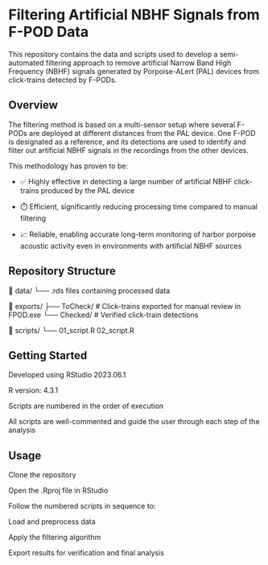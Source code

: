 # Filtering Artificial NBHF Signals from F-POD Data
This repository contains the data and scripts used to develop a semi-automated filtering approach to remove artificial Narrow Band High Frequency (NBHF) signals generated by Porpoise-ALert (PAL) devices from click-trains detected by F-PODs.

## Overview
The filtering method is based on a multi-sensor setup where several F-PODs are deployed at different distances from the PAL device. One F-POD is designated as a reference, and its detections are used to identify and filter out artificial NBHF signals in the recordings from the other devices.

This methodology has proven to be:

- ✅ Highly effective in detecting a large number of artificial NBHF click-trains produced by the PAL device

- ⏱️ Efficient, significantly reducing processing time compared to manual filtering

- 📈 Reliable, enabling accurate long-term monitoring of harbor porpoise acoustic activity even in environments with artificial NBHF sources

## Repository Structure
📁 data/
└── .rds files containing processed data

📁 exports/
├── ToCheck/ # Click-trains exported for manual review in FPOD.exe
└── Checked/ # Verified click-train detections

📁 scripts/
└── 01_script.R
02_script.R


## Getting Started
Developed using RStudio 2023.06.1

R version: 4.3.1

Scripts are numbered in the order of execution

All scripts are well-commented and guide the user through each step of the analysis

## Usage
Clone the repository

Open the .Rproj file in RStudio

Follow the numbered scripts in sequence to:

Load and preprocess data

Apply the filtering algorithm

Export results for verification and final analysis

